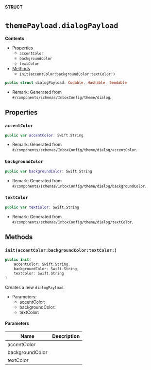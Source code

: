 **STRUCT**

# `themePayload.dialogPayload`

**Contents**

- [Properties](#properties)
  - `accentColor`
  - `backgroundColor`
  - `textColor`
- [Methods](#methods)
  - `init(accentColor:backgroundColor:textColor:)`

```swift
public struct dialogPayload: Codable, Hashable, Sendable
```

- Remark: Generated from `#/components/schemas/InboxConfig/theme/dialog`.

## Properties
### `accentColor`

```swift
public var accentColor: Swift.String
```

- Remark: Generated from `#/components/schemas/InboxConfig/theme/dialog/accentColor`.

### `backgroundColor`

```swift
public var backgroundColor: Swift.String
```

- Remark: Generated from `#/components/schemas/InboxConfig/theme/dialog/backgroundColor`.

### `textColor`

```swift
public var textColor: Swift.String
```

- Remark: Generated from `#/components/schemas/InboxConfig/theme/dialog/textColor`.

## Methods
### `init(accentColor:backgroundColor:textColor:)`

```swift
public init(
    accentColor: Swift.String,
    backgroundColor: Swift.String,
    textColor: Swift.String
)
```

Creates a new `dialogPayload`.

- Parameters:
  - accentColor:
  - backgroundColor:
  - textColor:

#### Parameters

| Name | Description |
| ---- | ----------- |
| accentColor |  |
| backgroundColor |  |
| textColor |  |